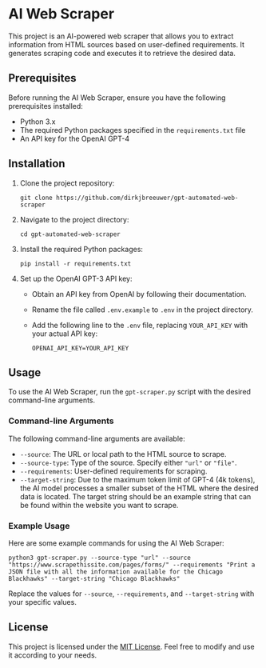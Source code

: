 # AI Web Scraper

This project is an AI-powered web scraper that allows you to extract information from HTML sources based on user-defined requirements. It generates scraping code and executes it to retrieve the desired data.

## Prerequisites

Before running the AI Web Scraper, ensure you have the following prerequisites installed:

- Python 3.x
- The required Python packages specified in the `requirements.txt` file
- An API key for the OpenAI GPT-4

## Installation

1. Clone the project repository:

   ```shell
   git clone https://github.com/dirkjbreeuwer/gpt-automated-web-scraper
   ```

2. Navigate to the project directory:

   ```shell
   cd gpt-automated-web-scraper
   ```

3. Install the required Python packages:

   ```shell
   pip install -r requirements.txt
   ```

4. Set up the OpenAI GPT-3 API key:
   
   - Obtain an API key from OpenAI by following their documentation.
   - Rename the file called `.env.example` to `.env` in the project directory.
   - Add the following line to the `.env` file, replacing `YOUR_API_KEY` with your actual API key:

     ```plaintext
     OPENAI_API_KEY=YOUR_API_KEY
     ```

## Usage

To use the AI Web Scraper, run the `gpt-scraper.py` script with the desired command-line arguments.

### Command-line Arguments

The following command-line arguments are available:

- `--source`: The URL or local path to the HTML source to scrape.
- `--source-type`: Type of the source. Specify either `"url"` or `"file"`.
- `--requirements`: User-defined requirements for scraping.
- `--target-string`:  Due to the maximum token limit of GPT-4 (4k tokens), the AI model processes a smaller subset of the HTML where the desired data is located. The target string should be an example string that can be found within the website you want to scrape. 

### Example Usage

Here are some example commands for using the AI Web Scraper:

```shell
python3 gpt-scraper.py --source-type "url" --source "https://www.scrapethissite.com/pages/forms/" --requirements "Print a JSON file with all the information available for the Chicago Blackhawks" --target-string "Chicago Blackhawks"
```

Replace the values for `--source`, `--requirements`, and `--target-string` with your specific values.


## License

This project is licensed under the [MIT License](LICENSE). Feel free to modify and use it according to your needs.


